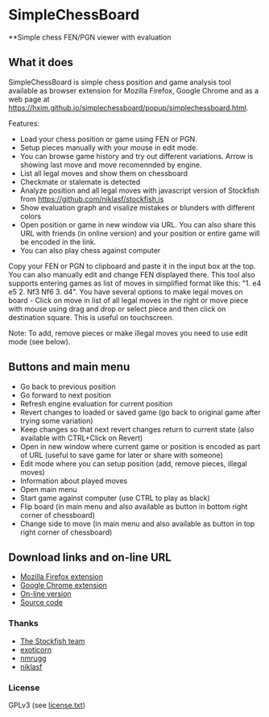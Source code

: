# SimpleChessBoard

**Simple chess FEN/PGN viewer with evaluation

## What it does ##

SimpleChessBoard is simple chess position and game analysis tool available as browser
extension for Mozilla Firefox, Google Chrome and as a web page at https://hxim.github.io/simplechessboard/popup/simplechessboard.html.

Features:

* Load your chess position or game using FEN or PGN.
* Setup pieces manually with your mouse in edit mode.
* You can browse game history and try out different variations. Arrow is showing last move and move recomennded by engine.
* List all legal moves and show them on chessboard
* Checkmate or stalemate is detected
* Analyze position and all legal moves with javascript version of Stockfish from https://github.com/niklasf/stockfish.js
* Show evaluation graph and visalize mistakes or blunders with different colors
* Open position or game in new window via URL. You can also share this URL with friends (in online version) and your position or entire game will be encoded in the link.
* You can also play chess against computer

Copy your FEN or PGN to clipboard and paste it in the input box at the top. You can also manually
edit and change FEN displayed there. This tool also supports entering games as list of moves in
simplified format like this: "1. e4 e5 2. Nf3 Nf6 3. d4". You have several options to make legal moves on board -
Click on move in list of all legal moves in the right or move piece with mouse using drag and drop or select piece and then
click on destination square. This is useful on touchscreen.

Note: To add, remove pieces or make illegal moves you need to use edit mode (see below). 

## Buttons and main menu ##

* Go back to previous position
* Go forward to next position
* Refresh engine evaluation for current position
* Revert changes to loaded or saved game (go back to original game after trying some variation)
* Keep changes so that next revert changes return to current state (also available with CTRL+Click on Revert)
* Open in new window where current game or position is encoded as part of URL (useful to save game for later or share with someone)
* Edit mode where you can setup position (add, remove pieces, illegal moves)
* Information about played moves
* Open main menu
* Start game against computer (use CTRL to play as black)
* Flip board (in main menu and also available as button in bottom right corner of chessboard)
* Change side to move (in main menu and also available as button in top right corner of chessboard)


## Download links and on-line URL ##

- <a href="https://addons.mozilla.org/cs/firefox/addon/simplechessboard/">Mozilla Firefox extension</a>
- <a href="https://chrome.google.com/webstore/detail/simplechessboard/hppnfmeaoiochhjdlojgflkfedncdokl">Google Chrome extension</a>
- <a href="https://hxim.github.io/simplechessboard/popup/simplechessboard.html">On-line version</a>
- <a href="https://github.com/hxim/simplechessboard">Source code</a>

### Thanks

- <a href="https://github.com/official-stockfish/Stockfish">The Stockfish team</a>
- <a href="https://github.com/exoticorn/stockfish-js">exoticorn</a>
- <a href="https://github.com/nmrugg/stockfish.js">nmrugg</a>
- <a href="https://github.com/niklasf/stockfish.js">niklasf</a>

### License

GPLv3 (see <a href="https://raw.githubusercontent.com/hxim/simplechessboard/master/license.txt">license.txt</a>)
